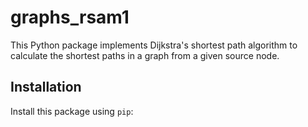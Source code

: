 # graphs_rsam1

This Python package implements Dijkstra's shortest path algorithm to calculate the shortest paths in a graph from a given source node.

## Installation

Install this package using `pip`:
